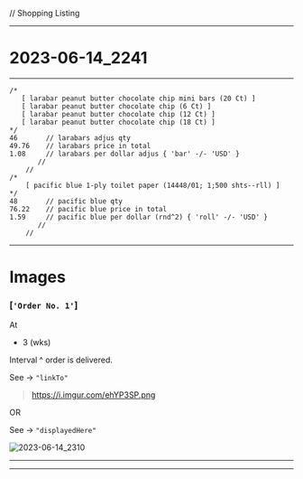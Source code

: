 // Shopping Listing

-----------------

# 2023-06-14_2241

-----------------

```JS
/* 
   [ larabar peanut butter chocolate chip mini bars (20 Ct) ]
   [ larabar peanut butter chocolate chip (6 Ct) ]
   [ larabar peanut butter chocolate chip (12 Ct) ]
   [ larabar peanut butter chocolate chip (18 Ct) ]
*/ 
46       // larabars adjus qty
49.76    // larabars price in total
1.08     // larabars per dollar adjus { 'bar' -/- 'USD' }
       //
    //
/* 
    [ pacific blue 1-ply toilet paper (14448/01; 1;500 shts--rll) ]
*/
48       // pacific blue qty
76.22    // pacific blue price in total
1.59     // pacific blue per dollar (rnd^2) { 'roll' -/- 'USD' }
       //
    //

```

-----

# Images

### [`'Order No. 1'`]

At 

- 3 (wks)

Interval ^ order is delivered.

See -> ```"linkTo"```
> https://i.imgur.com/ehYP3SP.png

OR

See -> ```"displayedHere"```

![2023-06-14_2310](https://i.imgur.com/ehYP3SP.png)

-----

['!']:
DEV 
"
       //
    //
"

-----